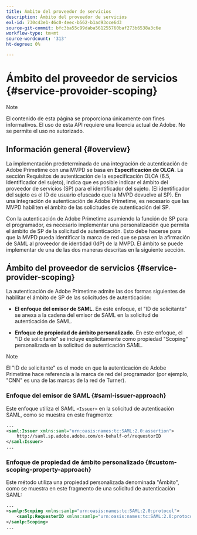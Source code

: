 ```yaml
---
title: Ámbito del proveedor de servicios
description: Ámbito del proveedor de servicios
exl-id: 730c43e1-46c0-4eec-b562-b1ad93cce6d3
source-git-commit: bfc3ba55c99daba561255760baf273b6538a3c6e
workflow-type: tm+mt
source-wordcount: '313'
ht-degree: 0%

---
```


# Ámbito del proveedor de servicios {#service-provoider-scoping}

>[!NOTE]
>
>El contenido de esta página se proporciona únicamente con fines informativos. El uso de esta API requiere una licencia actual de Adobe. No se permite el uso no autorizado.

## Información general {#overview}

La implementación predeterminada de una integración de autenticación de Adobe Primetime con una MVPD se basa en **Especificación de OLCA**. La sección Requisitos de autenticación de la especificación OLCA (6.5, Identificador del sujeto), indica que es posible indicar el ámbito del proveedor de servicios (SP) para el identificador del sujeto. (El identificador del sujeto es el ID de usuario ofuscado que la MVPD devuelve al SP).  En una integración de autenticación de Adobe Primetime, es necesario que las MVPD habiliten el ámbito de las solicitudes de autenticación del SP.

Con la autenticación de Adobe Primetime asumiendo la función de SP para el programador, es necesario implementar una personalización que permita el ámbito de SP de la solicitud de autenticación.  Esto debe hacerse para que la MVPD pueda identificar la marca de red que se pasa en la afirmación de SAML al proveedor de identidad (IdP) de la MVPD.  El ámbito se puede implementar de una de las dos maneras descritas en la siguiente sección.

## Ámbito del proveedor de servicios {#service-provider-scoping}

La autenticación de Adobe Primetime admite las dos formas siguientes de habilitar el ámbito de SP de las solicitudes de autenticación:

* **El enfoque del emisor de SAML.**  En este enfoque, el &quot;ID de solicitante&quot; se anexa a la cadena del emisor de SAML en la solicitud de autenticación de SAML.

* **Enfoque de propiedad de ámbito personalizado.**  En este enfoque, el &quot;ID de solicitante&quot; se incluye explícitamente como propiedad &quot;Scoping&quot; personalizada en la solicitud de autenticación SAML.

>[!NOTE]
>
>El &quot;ID de solicitante&quot; es el modo en que la autenticación de Adobe Primetime hace referencia a la marca de red del programador (por ejemplo, &quot;CNN&quot; es una de las marcas de la red de Turner).

### Enfoque del emisor de SAML {#saml-issuer-approach}

Este enfoque utiliza el SAML `<Issuer>` en la solicitud de autenticación SAML, como se muestra en este fragmento:

```xml
...
<saml:Issuer xmlns:saml="urn:oasis:names:tc:SAML:2.0:assertion">
    http://saml.sp.adobe.adobe.com/on-behalf-of/requestorID
</saml:Issuer>
...
```

### Enfoque de propiedad de ámbito personalizado {#custom-scoping-property-approach}

Este método utiliza una propiedad personalizada denominada &quot;Ámbito&quot;, como se muestra en este fragmento de una solicitud de autenticación SAML:

```xml
...
<samlp:Scoping xmlns:samlp="urn:oasis:names:tc:SAML:2.0:protocol">
    <samlp:RequesterID xmlns:samlp="urn:oasis:names:tc:SAML:2.0:protocol">requestorID</samlp:RequesterID>
</samlp:Scoping>
...
```

<!--
>[!RELATEDINFORMATION]
>* [MVPD Authentication](/help/authentication/authn-usecase.md)
>* **OLCA Specification**
-->
